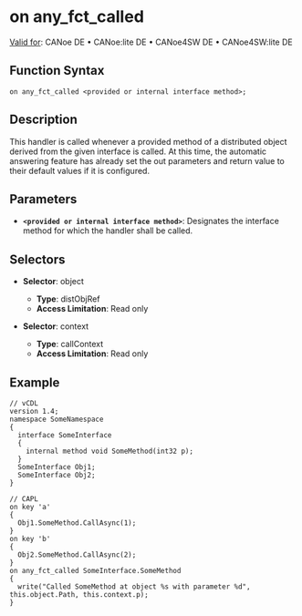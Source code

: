# on any_fct_called

[Valid for](../../../Shared/FeatureAvailability.md):  CANoe DE • CANoe:lite DE • CANoe4SW DE • CANoe4SW:lite DE

## Function Syntax

`on any_fct_called <provided or internal interface method>;`

## Description

This handler is called whenever a provided method of a distributed object derived from the given interface is called. At this time, the automatic answering feature has already set the out parameters and return value to their default values if it is configured.

## Parameters

- **`<provided or internal interface method>`**: Designates the interface method for which the handler shall be called.

## Selectors

- **Selector**: object
  - **Type**: distObjRef <T>
  - **Access Limitation**: Read only

- **Selector**: context
  - **Type**: callContext <T>
  - **Access Limitation**: Read only

## Example

```plaintext
// vCDL
version 1.4;
namespace SomeNamespace
{
  interface SomeInterface
  {
    internal method void SomeMethod(int32 p);
  }
  SomeInterface Obj1;
  SomeInterface Obj2;
}

// CAPL
on key 'a'
{
  Obj1.SomeMethod.CallAsync(1);
}
on key 'b'
{
  Obj2.SomeMethod.CallAsync(2);
}
on any_fct_called SomeInterface.SomeMethod
{
  write("Called SomeMethod at object %s with parameter %d", this.object.Path, this.context.p);
}
```
